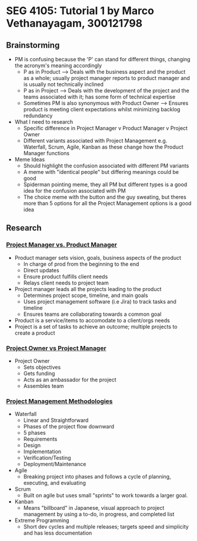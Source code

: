 # SEG 4105: Tutorial 1 by Marco Vethanayagam, 300121798

## Brainstorming 

* PM is confusing because the 'P' can stand for different things, changing the acronym's meaning accordingly
  * P as in Product --> Deals with the business aspect and the product as a whole; usually project manager reports to product manager and is usually not technically inclined
  * P as in Project --> Deals with the development of the project and the teams associated with it; has some form of technical expertise
  * Sometimes PM is also synonymous with Product Owner --> Ensures product is meeting client expectations whilst minimizing backlog redundancy
* What I need to research
  * Specific difference in Project Manager v Product Manager v Project Owner
  * Different variants associated with Project Management e.g. Waterfall, Scrum, Agile, Kanban as these change how the Product Manager functions
* Meme Ideas
  * Should highlight the confusion associated with different PM variants
  * A meme with "identical people" but differing meanings could be good
  * Spiderman pointing meme, they all PM but different types is a good idea for the confusion associated with PM
  * The choice meme with the button and the guy sweating, but theres more than 5 options for all the Project Management options is a good idea

## Research

### [Project Manager vs. Product Manager](https://www.coursera.org/articles/product-manager-vs-project-manager)
* Product manager sets vision, goals, business aspects of the product
  * In charge of prod from the beginning to the end
  * Direct updates
  * Ensure product fulfills client needs
  * Relays client needs to project team
* Project manager leads all the projects leading to the product
  * Determines project scope, timeline, and main goals
  * Uses project management software (i.e Jira) to track tasks and timeline
  * Ensures teams are collaborating towards a common goal 
* Product is a service/items to accomodate to a client/orgs needs
* Project is a set of tasks to achieve an outcome; multiple projects to create a product

### [Project Owner vs Project Manager](https://www.wrike.com/product-management-guide/faq/what-is-the-difference-between-a-project-manager-and-project-owner/)
* Project Owner
  * Sets objectives
  * Gets funding
  * Acts as an ambassador for the project
  * Assembles team 

### [Project Management Methodologies](https://www.projectmanager.com/blog/project-management-methodology)
* Waterfall
  * Linear and Straightforward
  * Phases of the project flow downward
  *  5 phases
    * Requirements
    * Design
    * Implementation
    * Verification/Testing
    * Deployment/Maintenance
* Agile
  *  Breaking project into phases and follows a cycle of planning, executing, and evaluating
* Scrum
  *  Built on agile but uses small "sprints" to work towards a larger goal.
* Kanban
  * Means "billboard" in Japanese, visual approach to project management by using a to-do, in progress, and completed list 
* Extreme Programming
  * Short dev cycles and multiple releases; targets speed and simplicity and has less documentation
